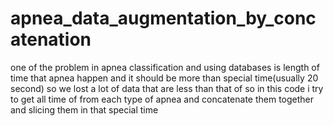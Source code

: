 # apnea_data_augmentation_by_concatenation
one of the problem in apnea classification and using databases is length of time that apnea happen and it should be more than special time(usually 20 second) so we lost a lot of data that are less than that of so in this code i try to get all time of from each type of apnea and concatenate them together and slicing them in that special time

